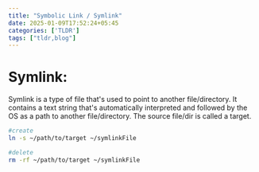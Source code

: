 ```yaml
---
title: "Symbolic Link / Symlink"
date: 2025-01-09T17:52:24+05:45
categories: ['TLDR']
tags: ["tldr,blog"]
---
```


# Symlink:

Symlink is a type of file that's used to point to another file/directory. It contains a text string that's automatically interpreted and followed by the OS as a path to another file/directory. The source file/dir is called a target.

```bash
#create
ln -s ~/path/to/target ~/symlinkFile

#delete
rm -rf ~/path/to/target ~/symlinkFile
```